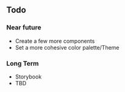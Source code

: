 ## Todo

### Near future

- Create a few more components
- Set a more cohesive color palette/Theme

### Long Term

- Storybook
- TBD
